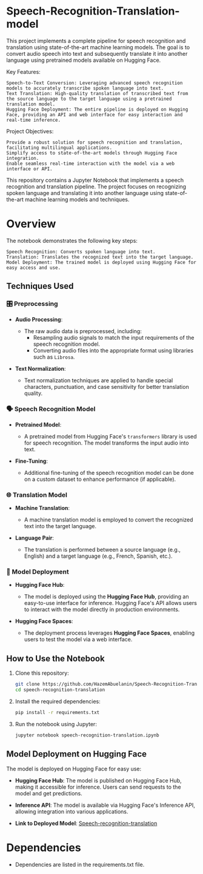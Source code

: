# Speech-Recognition-Translation-model
This project implements a complete pipeline for speech recognition and translation using state-of-the-art machine learning models. The goal is to convert audio speech into text and subsequently translate it into another language using pretrained models available on Hugging Face.

Key Features:

    Speech-to-Text Conversion: Leveraging advanced speech recognition models to accurately transcribe spoken language into text.
    Text Translation: High-quality translation of transcribed text from the source language to the target language using a pretrained translation model.
    Hugging Face Deployment: The entire pipeline is deployed on Hugging Face, providing an API and web interface for easy interaction and real-time inference.

Project Objectives:

    Provide a robust solution for speech recognition and translation, facilitating multilingual applications.
    Simplify access to state-of-the-art models through Hugging Face integration.
    Enable seamless real-time interaction with the model via a web interface or API.
This repository contains a Jupyter Notebook that implements a speech recognition and translation pipeline. The project focuses on recognizing spoken language and translating it into another language using state-of-the-art machine learning models and techniques.

# Overview

The notebook demonstrates the following key steps:

    Speech Recognition: Converts spoken language into text.
    Translation: Translates the recognized text into the target language.
    Model Deployment: The trained model is deployed using Hugging Face for easy access and use.

## Techniques Used

### 🎛️ Preprocessing

- **Audio Processing**: 
  - The raw audio data is preprocessed, including:
    - Resampling audio signals to match the input requirements of the speech recognition model.
    - Converting audio files into the appropriate format using libraries such as `Librosa`.
  
- **Text Normalization**: 
  - Text normalization techniques are applied to handle special characters, punctuation, and case sensitivity for better translation quality.

### 🗣️ Speech Recognition Model

- **Pretrained Model**: 
  - A pretrained model from Hugging Face's `transformers` library is used for speech recognition. The model transforms the input audio into text.
  
- **Fine-Tuning**: 
  - Additional fine-tuning of the speech recognition model can be done on a custom dataset to enhance performance (if applicable).

### 🌐 Translation Model

- **Machine Translation**: 
  - A machine translation model is employed to convert the recognized text into the target language.

- **Language Pair**: 
  - The translation is performed between a source language (e.g., English) and a target language (e.g., French, Spanish, etc.).

### 🚀 Model Deployment

- **Hugging Face Hub**: 
  - The model is deployed using the **Hugging Face Hub**, providing an easy-to-use interface for inference. Hugging Face's API allows users to interact with the model directly in production environments.
  
- **Hugging Face Spaces**: 
  - The deployment process leverages **Hugging Face Spaces**, enabling users to test the model via a web interface.

## How to Use the Notebook

1. Clone this repository:

    ```bash
    git clone https://github.com/HazemAbuelanin/Speech-Recognition-Translation-model.git
    cd speech-recognition-translation
    ```

2. Install the required dependencies:

    ```bash
    pip install -r requirements.txt
    ```

3. Run the notebook using Jupyter:

    ```bash
    jupyter notebook speech-recognition-translation.ipynb
    ```

## Model Deployment on Hugging Face

The model is deployed on Hugging Face for easy use:

- **Hugging Face Hub**: The model is published on Hugging Face Hub, making it accessible for inference. Users can send requests to the model and get predictions.
  
- **Inference API**: The model is available via Hugging Face's Inference API, allowing integration into various applications.

- **Link to Deployed Model**: [Speech-recognition-translation](https://huggingface.co/spaces/FarahMohsenSamy1/ASR-Translation)

# Dependencies
- Dependencies are listed in the requirements.txt file. 
